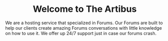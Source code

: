 <center><h1>Welcome to The Artibus</h1></center>

 We are a hosting service that specialized in Forums. Our Forums are built to help our clients create amazing Forums conversations with little knowledge on how to use it. We offer up 24/7 support just in case our forums crash.